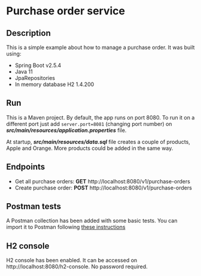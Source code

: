 # Purchase order service

## Description
This is a simple example about how to manage a purchase order. It was built using:
- Spring Boot v2.5.4
- Java 11
- JpaRepositories
- In memory database H2 1.4.200

## Run
This is a Maven project. By default, the app runs on port 8080. To run it on a different port just add `server.port=8081` (changing port number) on **_src/main/resources/application.properties_** file.

At startup, **_src/main/resources/data.sql_** file creates a couple of products, Apple and Orange. More products could be added in the same way. 

## Endpoints
- Get all purchase orders: **GET** http://localhost:8080/v1/purchase-orders
- Create purchase order: **POST** http://localhost:8080/v1/purchase-orders

## Postman tests
A Postman collection has been added with some basic tests. You can import it to Postman following [these instructions](https://learning.postman.com/docs/getting-started/importing-and-exporting-data/#importing-data-into-postman)

## H2 console
H2 console has been enabled. It can be accessed on http://localhost:8080/h2-console. No password required. 